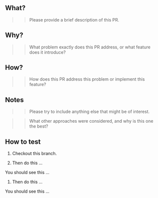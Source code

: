 ## What?

>> Please provide a brief description of this PR.

## Why?

>> What problem exactly does this PR address, or what feature does it introduce?

## How?

>> How does this PR address this problem or implement this feature?

## Notes

>> Please try to include anything else that might be of interest.

>> What other approaches were considered, and why is this one the best?

## How to test

1. Checkout this branch.

1. Then do this ...

  You should see this ...

1. Then do this ...

  You should see this ...
